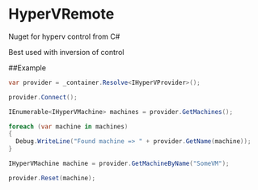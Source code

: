 # HyperVRemote
Nuget for hyperv control from C#

Best used with inversion of control

##Example

```C#
var provider = _container.Resolve<IHyperVProvider>();

provider.Connect();

IEnumerable<IHyperVMachine> machines = provider.GetMachines();

foreach (var machine in machines)
{
  Debug.WriteLine("Found machine => " + provider.GetName(machine));
}

IHyperVMachine machine = provider.GetMachineByName("SomeVM");

provider.Reset(machine);
```

